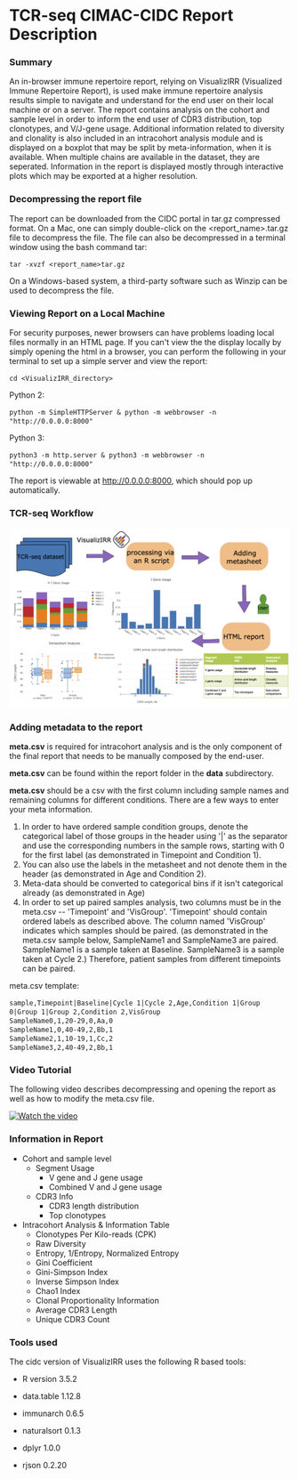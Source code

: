 # TCR-seq CIMAC-CIDC Report Description

### Summary 

An in-browser immune repertoire report, relying on VisualizIRR (Visualized Immune Repertoire Report), is used make immune repertoire analysis results simple to navigate and understand for the end user on their local machine or on a server.
The report contains analysis on the cohort and sample level in order to inform the end user of CDR3 distribution, top clonotypes, and V/J-gene usage.
Additional information related to diversity and clonality is also included in an intracohort analysis module and is displayed on a boxplot that may be split by meta-information, when it is available.
When multiple chains are available in the dataset, they are seperated.
Information in the report is displayed mostly through interactive plots which may be exported at a higher resolution.

### Decompressing the report file

The report can be downloaded from the CIDC portal in tar.gz compressed format.  On a Mac, one can simply double-click on the <report_name>.tar.gz file to decompress the file.  The file can also be decompressed in a terminal window using the bash command tar:

```
tar -xvzf <report_name>tar.gz
```

On a Windows-based system, a third-party software such as Winzip can be used to decompress the file.

### Viewing Report on a Local Machine

For security purposes, newer browsers can have problems loading local files normally in an HTML page.
If you can't view the the display locally by simply opening the html in a browser, you can perform the following in your terminal to set up a simple server and view the report:
```
cd <VisualizIRR_directory>
```
Python 2:
```
python -m SimpleHTTPServer & python -m webbrowser -n "http://0.0.0.0:8000"
```
Python 3:
```
python3 -m http.server & python3 -m webbrowser -n "http://0.0.0.0:8000"
```

The report is viewable at http://0.0.0.0:8000, which should pop up automatically.

### TCR-seq Workflow

![](https://raw.githubusercontent.com/CIMAC-CIDC/cidc-ngs-pipeline-api/master/cidc_ngs_pipeline_api/tcr/imgs/TCRseq.png)

### Adding metadata to the report
**meta.csv** is required for intracohort analysis and is the only component of the final report that needs to be manually composed by the end-user.

**meta.csv** can be found within the report folder in the **data** subdirectory.

**meta.csv** should be a csv with the first column including sample names and remaining columns for different conditions.
There are a few ways to enter your meta information. 
    
1. In order to have ordered sample condition groups, denote the categorical label of those groups in the header using '|' as the separator and use the corresponding numbers in the sample rows, starting with 0 for the first label (as demonstrated in Timepoint and Condition 1).
2. You can also use the labels in the metasheet and not denote them in the header (as demonstrated in Age and Condition 2).
3. Meta-data should be converted to categorical bins if it isn't categorical already (as demonstrated in Age)
4. In order to set up paired samples analysis, two columns must be in the meta.csv -- 'Timepoint' and 'VisGroup'. 'Timepoint' should contain ordered labels as described above. The column named 'VisGroup' indicates which samples should be paired. (as demonstrated in the meta.csv sample below, SampleName1 and SampleName3 are paired. SampleName1 is a sample taken at Baseline.  SampleName3 is a sample taken at Cycle 2.)  Therefore, patient samples from different timepoints can be paired.

meta.csv template:
```
sample,Timepoint|Baseline|Cycle 1|Cycle 2,Age,Condition 1|Group 0|Group 1|Group 2,Condition 2,VisGroup
SampleName0,1,20-29,0,Aa,0
SampleName1,0,40-49,2,Bb,1
SampleName2,1,10-19,1,Cc,2
SampleName3,2,40-49,2,Bb,1
```

### Video Tutorial
The following video describes decompressing and opening the report as well as how to modify the meta.csv file.

[![Watch the video](http://img.youtube.com/vi/vmDwjSrei0c/0.jpg)](https://www.youtube.com/watch?v=vmDwjSrei0c)

### Information in Report

* Cohort and sample level 
    * Segment Usage
        * V gene and J gene usage
        * Combined V and J gene usage
    * CDR3 Info
        * CDR3 length distribution
        * Top clonotypes
* Intracohort Analysis & Information Table
    * Clonotypes Per Kilo-reads (CPK)
    * Raw Diversity 
    * Entropy, 1/Entropy, Normalized Entropy
    * Gini Coefficient
    * Gini-Simpson Index
    * Inverse Simpson Index
    * Chao1 Index
    * Clonal Proportionality Information
    * Average CDR3 Length
    * Unique CDR3 Count

### Tools used

The cidc version of VisualizIRR uses the following R based tools:
* R version 3.5.2

* data.table 1.12.8
* immunarch 0.6.5
* naturalsort 0.1.3
* dplyr 1.0.0
* rjson 0.2.20

